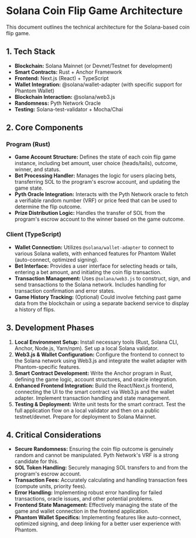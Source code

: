 # Solana Coin Flip Game Architecture

This document outlines the technical architecture for the Solana-based coin flip game.

## 1. Tech Stack

- **Blockchain:** Solana Mainnet (or Devnet/Testnet for development)
- **Smart Contracts:** Rust + Anchor Framework
- **Frontend:** Next.js (React) + TypeScript
- **Wallet Integration:** @solana/wallet-adapter (with specific support for Phantom Wallet)
- **Blockchain Interaction:** @solana/web3.js
- **Randomness:** Pyth Network Oracle
- **Testing:** Solana-test-validator + Mocha/Chai

## 2. Core Components

### Program (Rust)

- **Game Account Structure:** Defines the state of each coin flip game instance, including bet amount, user choice (heads/tails), outcome, winner, and status.
- **Bet Processing Handler:** Manages the logic for users placing bets, transferring SOL to the program's escrow account, and updating the game state.
- **Pyth Oracle Integration:** Interacts with the Pyth Network oracle to fetch a verifiable random number (VRF) or price feed that can be used to determine the flip outcome.
- **Prize Distribution Logic:** Handles the transfer of SOL from the program's escrow account to the winner based on the game outcome.

### Client (TypeScript)

- **Wallet Connection:** Utilizes `@solana/wallet-adapter` to connect to various Solana wallets, with enhanced features for Phantom Wallet (auto-connect, optimized signing).
- **Bet Interface:** Provides a user interface for selecting heads or tails, entering a bet amount, and initiating the coin flip transaction.
- **Transaction Management:** Uses `@solana/web3.js` to construct, sign, and send transactions to the Solana network. Includes handling for transaction confirmation and error states.
- **Game History Tracking:** (Optional) Could involve fetching past game data from the blockchain or using a separate backend service to display a history of flips.

## 3. Development Phases

1.  **Local Environment Setup:** Install necessary tools (Rust, Solana CLI, Anchor, Node.js, Yarn/npm). Set up a local Solana validator.
2.  **Web3.js & Wallet Configuration:** Configure the frontend to connect to the Solana network using Web3.js and integrate the wallet adapter with Phantom-specific features.
3.  **Smart Contract Development:** Write the Anchor program in Rust, defining the game logic, account structures, and oracle integration.
4.  **Enhanced Frontend Integration:** Build the React/Next.js frontend, connecting the UI to the smart contract via Web3.js and the wallet adapter. Implement transaction handling and state management.
5.  **Testing & Deployment:** Write unit tests for the smart contract. Test the full application flow on a local validator and then on a public testnet/devnet. Prepare for deployment to Solana Mainnet.

## 4. Critical Considerations

- **Secure Randomness:** Ensuring the coin flip outcome is genuinely random and cannot be manipulated. Pyth Network's VRF is a strong candidate for this.
- **SOL Token Handling:** Securely managing SOL transfers to and from the program's escrow account.
- **Transaction Fees:** Accurately calculating and handling transaction fees (compute units, priority fees).
- **Error Handling:** Implementing robust error handling for failed transactions, oracle issues, and other potential problems.
- **Frontend State Management:** Effectively managing the state of the game and wallet connection in the frontend application.
- **Phantom Wallet Specifics:** Implementing features like auto-connect, optimized signing, and deep linking for a better user experience with Phantom.